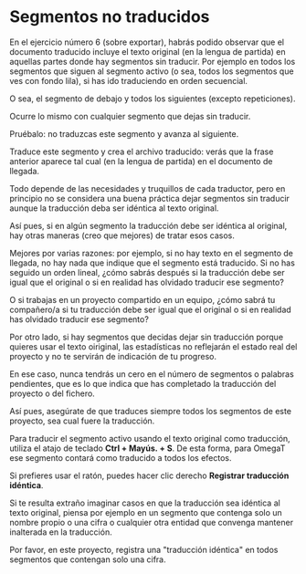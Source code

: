 # Segmentos no traducidos

En el ejercicio número 6 (sobre exportar), habrás podido observar que el documento traducido incluye el texto original (en la lengua de partida) en aquellas partes donde hay segmentos sin traducir. Por ejemplo en todos los segmentos que siguen al segmento activo (o sea, todos los segmentos que ves con fondo lila), si has ido traduciendo en orden secuencial.

O sea, el segmento de debajo y todos los siguientes (excepto repeticiones).

Ocurre lo mismo con cualquier segmento que dejas sin traducir.

Pruébalo: no traduzcas este segmento y avanza al siguiente.

Traduce este segmento y crea el archivo traducido: verás que la frase anterior aparece tal cual (en la lengua de partida) en el documento de llegada.

Todo depende de las necesidades y truquillos de cada traductor, pero en principio no se considera una buena práctica dejar segmentos sin traducir aunque la traducción deba ser idéntica al texto original.

Así pues, si en algún segmento la traducción debe ser idéntica al original, hay otras maneras (creo que mejores) de tratar esos casos.

Mejores por varias razones: por ejemplo, si no hay texto en el segmento de llegada, no hay nada que indique que el segmento está traducido. Si no has seguido un orden lineal, ¿cómo sabrás después si la traducción debe ser igual que el original o si en realidad has olvidado traducir ese segmento?

O si trabajas en un proyecto compartido en un equipo, ¿cómo sabrá tu compañero/a si tu traducción debe ser igual que el original o si en realidad has olvidado traducir ese segmento?

Por otro lado, si hay segmentos que decidas dejar sin traducción porque quieres usar el texto oiriginal, las estadísticas no reflejarán el estado real del proyecto y no te servirán de indicación de tu progreso.

En ese caso, nunca tendrás un cero en el número de segmentos o palabras pendientes, que es lo que indica que has completado la traducción del proyecto o del fichero.

Así pues, asegúrate de que traduces siempre todos los segmentos de este proyecto, sea cual fuere la traducción.

Para traducir el segmento activo usando el texto original como traducción, utiliza el atajo de teclado **Ctrl + Mayús. + S**. De esta forma, para OmegaT ese segmento contará como traducido a todos los efectos.

Si prefieres usar el ratón, puedes hacer clic derecho **Registrar traducción idéntica**.

Si te resulta extraño imaginar casos en que la traducción sea idéntica al texto original, piensa por ejemplo en un segmento que contenga solo un nombre propio o una cifra o cualquier otra entidad que convenga mantener inalterada en la traducción.

Por favor, en este proyecto, registra una "traducción idéntica" en  todos segmentos que contengan solo una cifra.
